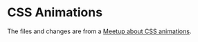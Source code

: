 # CSS Animations
The files and changes are from a [Meetup about CSS animations](http://www.meetup.com/create-fresno/events/224900565/).

